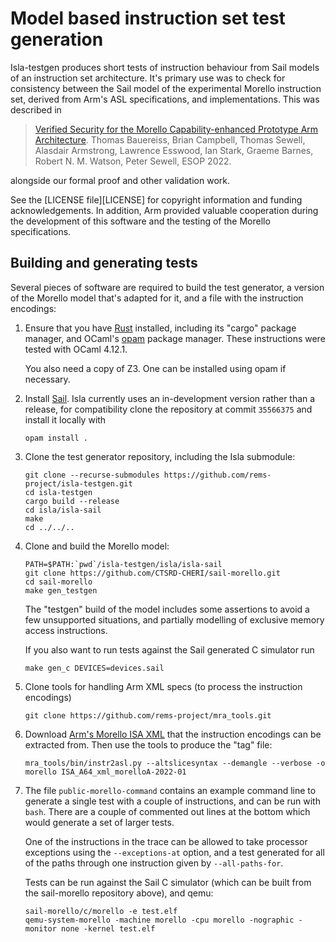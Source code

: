 # Model based instruction set test generation

Isla-testgen produces short tests of instruction behaviour from Sail
models of an instruction set architecture.  It's primary use was to
check for consistency between the Sail model of the experimental
Morello instruction set, derived from Arm's ASL specifications, and
implementations.  This was described in

> [Verified Security for the Morello Capability-enhanced Prototype Arm
> Architecture](https://doi.org/10.1007/978-3-030-99336-8_7).  Thomas
> Bauereiss, Brian Campbell, Thomas Sewell, Alasdair Armstrong,
> Lawrence Esswood, Ian Stark, Graeme Barnes, Robert N. M. Watson,
> Peter Sewell, ESOP 2022.

alongside our formal proof and other validation work.

See the [LICENSE file][LICENSE] for copyright information and funding
acknowledgements.  In addition, Arm provided valuable cooperation
during the development of this software and the testing of the Morello
specifications.

## Building and generating tests

Several pieces of software are required to build the test generator, a
version of the Morello model that's adapted for it, and a file with
the instruction encodings:

1. Ensure that you have
   [Rust](https://www.rust-lang.org/learn/get-started) installed,
   including its "cargo" package manager, and OCaml's
   [opam](https://opam.ocaml.org/) package manager.  These
   instructions were tested with OCaml 4.12.1.
   
   You also need a copy of Z3.  One can be installed using opam if
   necessary.

2. Install [Sail](https://github.com/rems-project/sail).  Isla
   currently uses an in-development version rather than a release, for
   compatibility clone the repository at commit `35566375` and install
   it locally with
   ```
   opam install .
   ```

3. Clone the test generator repository, including the Isla submodule:
   ```
   git clone --recurse-submodules https://github.com/rems-project/isla-testgen.git
   cd isla-testgen
   cargo build --release
   cd isla/isla-sail
   make
   cd ../../..
   ```

4. Clone and build the Morello model:
   ```
   PATH=$PATH:`pwd`/isla-testgen/isla/isla-sail
   git clone https://github.com/CTSRD-CHERI/sail-morello.git
   cd sail-morello
   make gen_testgen
   ```
   
   The "testgen" build of the model includes some assertions to avoid
   a few unsupported situations, and partially modelling of exclusive
   memory access instructions.
   
   If you also want to run tests against the Sail generated C simulator run
   ```
   make gen_c DEVICES=devices.sail
   ```
5. Clone tools for handling Arm XML specs (to process the instruction encodings)
   ```
   git clone https://github.com/rems-project/mra_tools.git
   ```

6. Download [Arm's Morello ISA
   XML](https://developer.arm.com/documentation/ddi0606/latest) that
   the instruction encodings can be extracted from.  Then use the
   tools to produce the "tag" file:
   ```
   mra_tools/bin/instr2asl.py --altslicesyntax --demangle --verbose -o morello ISA_A64_xml_morelloA-2022-01
   ```

7. The file `public-morello-command` contains an example command line
   to generate a single test with a couple of instructions, and can be
   run with `bash`.  There are a couple of commented out lines at the
   bottom which would generate a set of larger tests.
   
   One of the instructions in the trace can be allowed to take
   processor exceptions using the `--exceptions-at` option, and a test
   generated for all of the paths through one instruction given by
   `--all-paths-for`.
   
   Tests can be run against the Sail C simulator (which can be built
   from the sail-morello repository above), and qemu:
   ```
   sail-morello/c/morello -e test.elf
   qemu-system-morello -machine morello -cpu morello -nographic -monitor none -kernel test.elf
   ```
